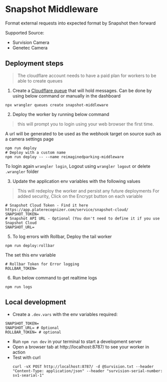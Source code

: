 # Snapshot Middleware
Format external requests into expected format by Snapshot then forward

Supported Source:
- Survision Camera
- Genetec Camera

## Deployment steps
> The cloudflare account needs to have a paid plan for workers to be able to create queues

1. Create a [Cloudflare queue](https://developers.cloudflare.com/queues/get-started/#3-create-a-queue) that will hold messages.
Can be done by using below command or manually in the dashboard
```shell
npx wrangler queues create snapshot-middleware
```

2. Deploy the worker by running below command
> this will prompt you to login using your web browser the first time.

A url will be generated to be used as the webhook target on source such as a camera settings page
```shell
npm run deploy
# Deploy with a custom name
npm run deploy -- --name reimaginedparking-middleware
```
To login again `wrangler login`, Logout using `wrangler logout` or delete `.wrangler` folder

3. Update the application env variables with the following values
> This will redeploy the worker and persist any future deployments
> For added security, Click on the Encrypt button on each variable

```shell
# Snapshot Cloud Token - Find it here https://app.platerecognizer.com/service/snapshot-cloud/
SNAPSHOT_TOKEN=
# Snapshot API URL - Optional (You don't need to define it if you use Snapshot Cloud
SNAPSHOT_URL=
```

5. To log errors with Rollbar, Deploy the tail worker
```shell
npm run deploy:rollbar
```
The set this env variable
```shell
# Rollbar Token for Error logging
ROLLBAR_TOKEN=
```

6. Run below command to get realtime logs
```shell
npm run logs
```

## Local development
- Create a `.dev.vars` with the env variables required:
```dotenv
SNAPSHOT_TOKEN=
SNAPSHOT_URL= # Optional
ROLLBAR_TOKEN= # optional
```
- Run `npm run dev` in your terminal to start a development server
- Open a browser tab at http://localhost:8787/ to see your worker in action
- Test with curl
    ```shell
  	curl -vX POST http://localhost:8787/ -d @Survision.txt --header "Content-Type: application/json" --header "survision-serial-number: sv1-searial-1"
    ```
